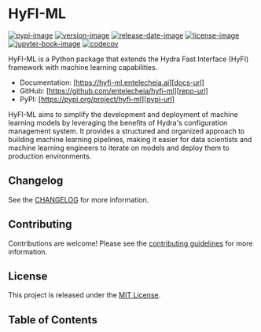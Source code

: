# HyFI-ML

[![pypi-image]][pypi-url]
[![version-image]][release-url]
[![release-date-image]][release-url]
[![license-image]][license-url]
[![jupyter-book-image]][docs-url]
[![codecov][codecov-image]][codecov-url]

<!-- Links: -->
[hyperfast python template]: https://github.com/entelecheia/hyperfast-python-template

[codecov-image]: https://codecov.io/gh/entelecheia/hyfi-ml/branch/main/graph/badge.svg?token=bs39xzB2Ay
[codecov-url]: https://codecov.io/gh/entelecheia/hyfi-ml
[pypi-image]: https://img.shields.io/pypi/v/hyfi-ml
[license-image]: https://img.shields.io/github/license/entelecheia/hyfi-ml
[license-url]: https://github.com/entelecheia/hyfi-ml/blob/main/LICENSE
[version-image]: https://img.shields.io/github/v/release/entelecheia/hyfi-ml?sort=semver
[release-date-image]: https://img.shields.io/github/release-date/entelecheia/hyfi-ml
[release-url]: https://github.com/entelecheia/hyfi-ml/releases
[jupyter-book-image]: https://jupyterbook.org/en/stable/_images/badge.svg

[repo-url]: https://github.com/entelecheia/hyfi-ml
[pypi-url]: https://pypi.org/project/hyfi-ml
[docs-url]: https://hyfi-ml.entelecheia.ai
[changelog]: https://github.com/entelecheia/hyfi-ml/blob/main/CHANGELOG.md
[contributing guidelines]: https://github.com/entelecheia/hyfi-ml/blob/main/CONTRIBUTING.md
<!-- Links: -->

HyFI-ML is a Python package that extends the Hydra Fast Interface (HyFI) framework with machine learning capabilities.

- Documentation: [https://hyfi-ml.entelecheia.ai][docs-url]
- GitHub: [https://github.com/entelecheia/hyfi-ml][repo-url]
- PyPI: [https://pypi.org/project/hyfi-ml][pypi-url]

HyFI-ML aims to simplify the development and deployment of machine learning models by leveraging the benefits of Hydra's configuration management system. It provides a structured and organized approach to building machine learning pipelines, making it easier for data scientists and machine learning engineers to iterate on models and deploy them to production environments.

## Changelog

See the [CHANGELOG] for more information.

## Contributing

Contributions are welcome! Please see the [contributing guidelines] for more information.

## License

This project is released under the [MIT License][license-url].

## Table of Contents

```{tableofcontents}
```
